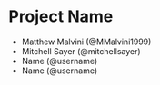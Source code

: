 # Project Name
- Matthew Malvini (@MMalvini1999)
- Mitchell Sayer (@mitchellsayer)
- Name (@username)
- Name (@username)
